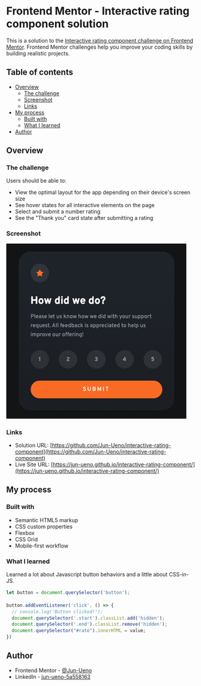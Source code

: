 # Frontend Mentor - Interactive rating component solution

This is a solution to the [Interactive rating component challenge on Frontend Mentor](https://www.frontendmentor.io/challenges/interactive-rating-component-koxpeBUmI). Frontend Mentor challenges help you improve your coding skills by building realistic projects. 

## Table of contents

- [Overview](#overview)
  - [The challenge](#the-challenge)
  - [Screenshot](#screenshot)
  - [Links](#links)
- [My process](#my-process)
  - [Built with](#built-with)
  - [What I learned](#what-i-learned)
- [Author](#author)

## Overview

### The challenge

Users should be able to:

- View the optimal layout for the app depending on their device's screen size
- See hover states for all interactive elements on the page
- Select and submit a number rating
- See the "Thank you" card state after submitting a rating

### Screenshot

![](./screenshot.png)

### Links

- Solution URL: [https://github.com/Jun-Ueno/interactive-rating-component](https://github.com/Jun-Ueno/interactive-rating-component)
- Live Site URL: [https://jun-ueno.github.io/interactive-rating-component/](https://jun-ueno.github.io/interactive-rating-component/)

## My process

### Built with

- Semantic HTML5 markup
- CSS custom properties
- Flexbox
- CSS Grid
- Mobile-first workflow

### What I learned

Learned a lot about Javascript button behaviors and a little about CSS-in-JS.

```js
let button = document.querySelector('button');

button.addEventListener('click', () => {
  // console.log('Button clicked!');
  document.querySelector('.start').classList.add('hidden');
  document.querySelector('.end').classList.remove('hidden');
  document.querySelector("#rate").innerHTML = value;
})
```

## Author

- Frontend Mentor - [@Jun-Ueno](https://www.frontendmentor.io/profile/Jun-Ueno)
- LinkedIn - [jun-ueno-5a558163](https://www.linkedin.com/in/jun-ueno-5a558163/)
